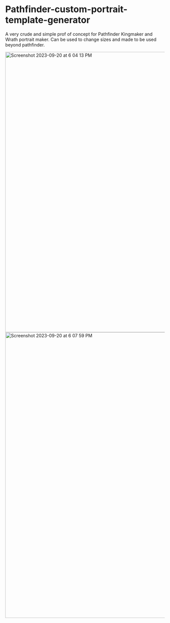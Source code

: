 # Pathfinder-custom-portrait-template-generator
A very crude and simple prof of concept for Pathfinder Kingmaker and Wrath portrait maker. Can be used to change sizes and made to be used beyond pathfinder.

<img width="887" alt="Screenshot 2023-09-20 at 6 04 13 PM" src="https://github.com/LucasMali/Pathfinder-custom-portfolio-template-generator/assets/4554407/f9b79768-4f02-4d62-b218-c5bfb3ef4ffb">

<img width="904" alt="Screenshot 2023-09-20 at 6 07 59 PM" src="https://github.com/LucasMali/Pathfinder-custom-portfolio-template-generator/assets/4554407/1e17a537-1486-48fd-80c1-8d77eefabea0">
